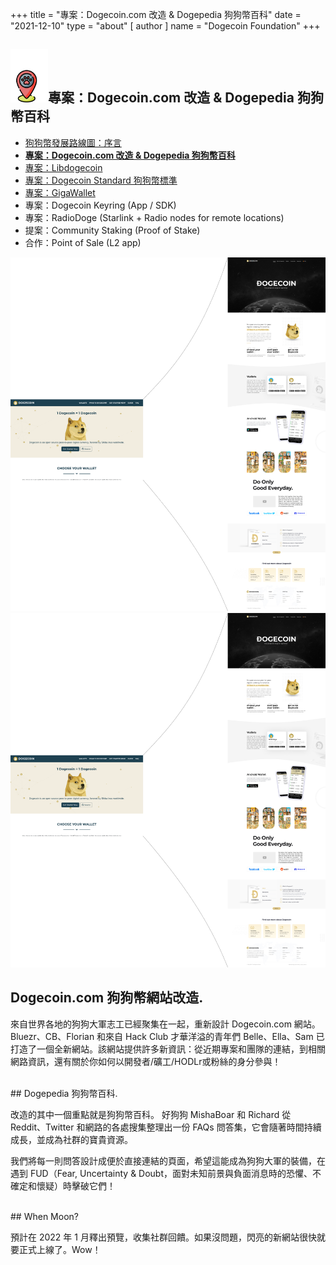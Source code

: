 +++
title = "專案：Dogecoin.com 改造 & Dogepedia 狗狗幣百科"
date = "2021-12-10"
type = "about"
[ author ]
name = "Dogecoin Foundation"
+++

<section class="presentation">
<div class="left">

<div class="title">


 ## <img width="60px" style='display: inline;' src="/marker.png"/>專案：Dogecoin.com 改造 & Dogepedia 狗狗幣百科

<div class="underline"></div>
</div>

<div class="description">

* [狗狗幣發展路線圖：序言](/zh-tw/trailmap/prologue/)
* [**專案：Dogecoin.com 改造 & Dogepedia 狗狗幣百科**](/zh-tw/trailmap/website/)
* [專案：Libdogecoin](/zh-tw/trailmap/libdogecoin/)
* [專案：Dogecoin Standard 狗狗幣標準](/zh-tw/trailmap/standard/)
* [專案：GigaWallet](/zh-tw/trailmap/gigawallet/)
* 專案：Dogecoin Keyring (App / SDK)
* 專案：RadioDoge (Starlink + Radio nodes for remote locations)
* 提案：Community Staking (Proof of Stake)
* 合作：Point of Sale (L2 app)
</div>

</div>

<div class="right">
<img class="dogegoin-light" src="/website.png" alt="Dogecoin logo">
<img class="dogegoin-dark" src="/website.png" alt="Dogecoin logo">
</div>


</section>

<section class='board'>

## Dogecoin.com 狗狗幣網站改造.

來自世界各地的狗狗大軍志工已經聚集在一起，重新設計 Dogecoin.com 網站。Bluezr、CB、Florian 和來自 Hack Club 才華洋溢的青年們 Belle、Ella、Sam 已打造了一個全新網站。該網站提供許多新資訊：從近期專案和團隊的連結，到相關網路資訊，還有關於你如何以開發者/礦工/HODLr或粉絲的身分參與！

</br>
## Dogepedia 狗狗幣百科.

改造的其中一個重點就是狗狗幣百科。
好狗狗 MishaBoar 和 Richard 從 Reddit、Twitter 和網路的各處搜集整理出一份 FAQs 問答集，它會隨著時間持續成長，並成為社群的寶貴資源。

我們將每一則問答設計成便於直接連結的頁面，希望這能成為狗狗大軍的裝備，在遇到 FUD（Fear, Uncertainty & Doubt，面對未知前景與負面消息時的恐懼、不確定和懷疑）時擊破它們！

</br>
## When Moon?

預計在 2022 年 1 月釋出預覽，收集社群回饋。如果沒問題，閃亮的新網站很快就要正式上線了。Wow！

</section>
